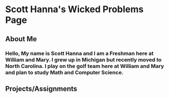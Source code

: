 # Scott Hanna's Wicked Problems Page


## About Me

### Hello, My name is Scott Hanna and I am a Freshman here at William and Mary. I grew up in Michigan but recently moved to North Carolina. I play on the golf team here at William and Mary and plan to study Math and Computer Science.

## Projects/Assignments 
